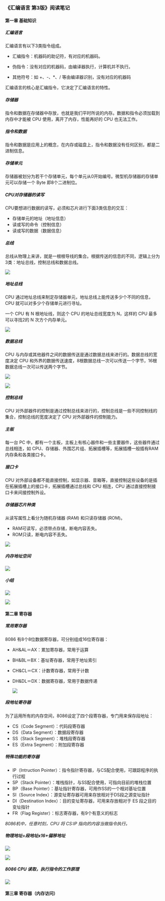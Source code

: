 ### 《汇编语言 第3版》阅读笔记

#### 第一章 基础知识

##### 汇编语言

汇编语言有以下3类指令组成。

- 汇编指令：机器码的助记符，有对应的机器码。

- 伪指令：没有对应的机器码，由编译器执行，计算机并不执行。

- 其他符号：如 +、-、*、/ 等由编译器识别，没有对应的机器码

汇编语言的核心是汇编指令，它决定了汇编语言的特性。

##### 存储器

指令和数据在存储器中存放，也就是我们平时所说的内存。数据和指令必须加载到内存中才能被 CPU 使用，离开了内存，性能再好的 CPU 也无法工作。

##### 指令和数据
指令和数据是应用上的概念，在内存或磁盘上，指令和数据没有任何区别，都是二进制信息。

##### 存储单元

存储器被划分为若干个存储单元，每个单元从0开始编号。微型机存储器的存储单元可以存储一个 Byte 即8个二进制位。

##### CPU对存储器的读写

CPU要想进行数据的读写，必须和芯片进行下面3类信息的交互：

- 存储单元的地址（地址信息）
- 读或写的命令（控制信息）
- 读或写的数据（数据信息）

##### 总线

总线从物理上来讲，就是一根根导线的集合。根据传送的信息的不同，逻辑上分为3类：地址总线，控制总线和数据总线。

 ![](./resources/1.3.png)

##### 地址总线

CPU 通过地址总线来制定存储器单元，地址总线上能传送多少个不同的信息， CPU 就可以对多少个存储单元进行寻址。

一个 CPU 有 N 根地址线，则这个 CPU 的地址总线宽度为 N，这样的 CPU 最多可以寻找2的 N 次方个内存单元。

 ![](./resources/1.4.png)

##### 数据总线

CPU 与内存或其他器件之间的数据传送是通过数据总线来进行的。数据总线的宽度决定 CPU 和外界的数据传送速度，8根数据总线一次可以传送一个字节，16根数据总线一次可以传送两个字节。

 ![](./resources/1.5.png)

 ![](./resources/1.6.png)

##### 控制总线

CPU 对外部器件的控制是通过控制总线来进行的，控制总线是一些不同控制线的集合，控制总线的宽度决定了 CPU 对外部器件的控制能力。

##### 主板

每一台 PC 中，都有一个主板，主板上有核心器件和一些主要器件，这些器件通过总线相连，如 CPU、存储器、外围芯片组、拓展插槽等，拓展插槽一般插有RAM内存条和各类接口卡。

##### 接口卡

CPU 对外部设备都不能直接控制，如显示器、音箱等，直接控制这些设备的是插在拓展插槽上的接口卡，拓展插槽通过总线和 CPU 相连，CPU 通过直接控制接口卡来间接控制外设。

##### 存储器芯片种类

从读写属性上看分为随机存储器 (RAM) 和只读存储器 (ROM)。

- RAM可读写，必须带点存储，断电内容丢失。
- ROM只读，断电内容不丢失。

 ![](./resources/1.7.png)

##### 内存地址空间

 ![](./resources/1.8.png)

##### 小结

 ![](./resources/1.summary-1.png)

 ![](./resources/1.summary-2.png)

#### 第二章 寄存器

##### 常用寄存器

8086 有8个8位数据寄存器，可分别组成16位寄存器：

- AH&AL＝AX：累加寄存器，常用于运算
- BH&BL＝BX：基址寄存器，常用于地址索引
- CH&CL＝CX：计数寄存器，常用于计数
- DH&DL＝DX：数据寄存器，常用于数据传递

  ![](./resources/2.1.png)

##### 段地址寄存器

为了运用所有的内存空间，8086设定了四个段寄存器，专门用来保存段地址：

- CS（Code Segment）：代码段寄存器
- DS（Data Segment）：数据段寄存器
- SS（Stack Segment）：堆栈段寄存器
- ES（Extra Segment）：附加段寄存器

##### 特殊功能的寄存器

- IP（Intruction Pointer）：指令指针寄存器，与CS配合使用，可跟踪程序的执行过程
- SP（Stack Pointer）：堆栈指针，与SS配合使用，可指向目前的堆栈位置
- BP（Base Pointer）：基址指针寄存器，可用作SS的一个相对基址位置
- SI（Source Index）：源变址寄存器可用来存放相对于DS段之源变址指针
- DI（Destination Index）：目的变址寄存器，可用来存放相对于 ES 段之目的变址指针
- FR（Flag Register）：标志寄存器，有9个有意义的标志

*8086机中，任意时刻，CPU 将 CS:IP 指向的内容当做指令执行。*

##### 物理地址=段地址x16+偏移地址

 ![](./resources/2.6.png)

 ![](./resources/2.6.1.png)

##### 8086 CPU 读取，执行指令的工作原理

![](./resources/2.10.png)

 #### 第三章 寄存器（内存访问）

